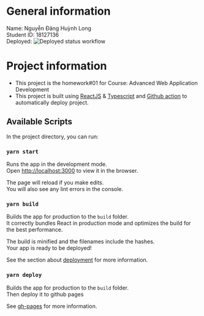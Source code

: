
# General information
Name: Nguyễn Đăng Huỳnh Long \
Student ID: 18127136 \
Deployed: ![Deployed status workflow](https://github.com/nguyendonghuynhlang26123/web-btcn01-18127136/actions/workflows/workflow.yml/badge.svg)
# Project information
- This project is the homework#01 for Course: Advanced Web Application Development 
- This project is built using [ReactJS](https://reactjs.org/docs/hooks-reference.html) & [Typescript](https://www.typescriptlang.org/) and [Github action](https://github.com/features/actions) to automatically deploy project.

## Available Scripts

In the project directory, you can run:

### `yarn start`

Runs the app in the development mode.\
Open [http://localhost:3000](http://localhost:3000) to view it in the browser.

The page will reload if you make edits.\
You will also see any lint errors in the console. 

### `yarn build`

Builds the app for production to the `build` folder.\
It correctly bundles React in production mode and optimizes the build for the best performance.

The build is minified and the filenames include the hashes.\
Your app is ready to be deployed!

See the section about [deployment](https://facebook.github.io/create-react-app/docs/deployment) for more information.

### `yarn deploy`

Builds the app for production to the `build` folder.\
Then deploy it to github pages

See [gh-pages](https://www.npmjs.com/package/gh-pages) for more information.

